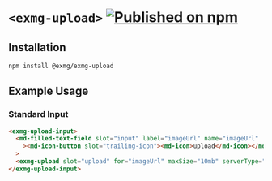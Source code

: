 # `<exmg-upload>` [![Published on npm](https://img.shields.io/npm/v/@exmg/exmg-upload.svg)](https://www.npmjs.com/package/@exmg/exmg-upload)

## Installation

```sh
npm install @exmg/exmg-upload
```

## Example Usage

### Standard Input

```html
<exmg-upload-input>
  <md-filled-text-field slot="input" label="imageUrl" name="imageUrl"
    ><md-icon-button slot="trailing-icon"><md-icon>upload</md-icon></md-icon-button></md-filled-text-field
  >
  <exmg-upload slot="upload" for="imageUrl" maxSize="10mb" serverType="local"> </exmg-upload>
</exmg-upload-input>
```
